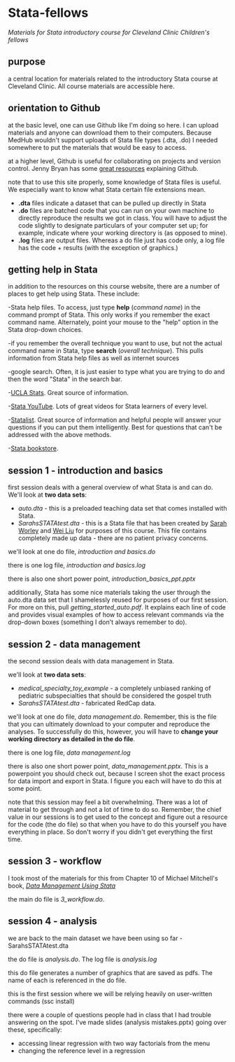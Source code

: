 # Stata-fellows

*Materials for Stata introductory course for Cleveland Clinic Children's fellows*

## purpose

a central location for materials related to the introductory Stata course at Cleveland Clinic. All course materials are accessible here. 

## orientation to Github

at the basic level, one can use Github like I'm doing so here. I can upload materials and anyone can download them to their computers. Because MedHub wouldn't support uploads of Stata file types (.dta, .do) I needed somewhere to put the materials that would be easy to access. 

at a higher level, Github is useful for collaborating on projects and version control. Jenny Bryan has some [great resources](https://pages.github.com/) explaining Github. 

note that to use this site properly, some knowledge of Stata files is useful. We especially want to know what Stata certain file extensions mean. 

- **.dta** files indicate a dataset that can be pulled up directly in Stata
- **.do** files are batched code that you can run on your own machine to directly reproduce the results we got in class. You will have to adjust the code slightly to designate particulars of your computer set up; for example, indicate where your working directory is (as opposed to mine).
- **.log** files are output files. Whereas a do file just has code only, a log file has the code + results (with the exception of graphics.)

## getting help in Stata

in addition to the resources on this course website, there are a number of places to get help using Stata. These include:

-Stata help files. To access, just type **help** (*command name*) in the command prompt of Stata. This only works if you remember the exact command name. Alternately, point your mouse to the "help" option in the Stata drop-down choices.

-if you remember the overall technique you want to use, but not the actual command name in Stata, type **search** (*overall technique*). This pulls information from Stata help files as well as internet sources

-google search. Often, it is just easier to type what you are trying to do and then the word "Stata" in the search bar. 

-[UCLA Stats](https://stats.oarc.ucla.edu/). Great source of information. 

-[Stata YouTube](https://www.youtube.com/@statacorp). Lots of great videos for Stata learners of every level. 

-[Statalist](https://www.statalist.org/). Great source of information and helpful people will answer your questions if you can put them intelligently. Best for questions that can't be addressed with the above methods. 

-[Stata bookstore](https://www.stata.com/bookstore/).

 
## session 1 - introduction and basics

first session deals with a general overview of what Stata is and can do. We'll look at **two data sets**:

- *auto.dta* - this is a preloaded teaching data set that comes installed with Stata.
- *SarahsSTATAtest.dta* - this is a Stata file that has been created by [Sarah Worley](https://www.linkedin.com/in/sarah-worley-bba82816/) and [Wei Liu](https://www.linkedin.com/in/wei-liu-2ab97b156/) for purposes of this course. This file contains completely made up data - there are no patient privacy concerns. 

we'll look at one do file, *introduction and basics.do*

there is one log file, *introduction and basics.log*

there is also one short power point, *introduction_basics_ppt.pptx*

additionally, Stata has some nice materials taking the user through the auto.dta data set that I shamelessly reused for purposes of our first session. For more on this, pull *getting_started_auto.pdf*. It explains each line of code and provides visual examples of how to access relevant commands via the drop-down boxes (something I don't always remember to do). 

## session 2 - data management

the second session deals with data management in Stata. 

we'll look at **two data sets**:

- *medical_specialty_toy_example* - a completely unbiased ranking of pediatric subspecialties that should be considered the gospel truth 
- *SarahsSTATAtest.dta* - fabricated RedCap data. 

we'll look at one do file, *data management.do*. Remember, this is the file that you can ultimately download to your computer and reproduce the analyses. To successfully do this, however, you will have to **change your working directory as detailed in the do file**. 

there is one log file, *data management.log*

there is also one short power point, *data_management.pptx*. This is a powerpoint you should check out, because I screen shot the exact process for data import and export in Stata. I figure you each will have to do this at some point. 

note that this session may feel a bit overwhelming. There was a lot of material to get through and not a lot of time to do so. Remember, the chief value in our sessions is to get used to the concept and figure out a resource for the code (the do file) so that when you have to do this yourself you have everything in place. So don't worry if you didn't get everything the first time. 

## session 3 - workflow

I took most of the materials for this from Chapter 10 of Michael Mitchell's book, *[Data Management Using Stata](https://www.stata.com/bookstore/data-management-using-stata/)*

the main do file is *3_workflow.do*. 

## session 4 - analysis

we are back to the main dataset we have been using so far - SarahsSTATAtest.dta

the do file is *analysis.do*. The log file is *analysis.log*

this do file generates a number of graphics that are saved as pdfs. The name of each is referenced in the do file.

this is the first session where we will be relying heavily on user-written commands (ssc install) 

there were a couple of questions people had in class that I had trouble answering on the spot. I've made slides (analysis mistakes.pptx) going over these, specifically:
 - accessing linear regression with two way factorials from the menu
 - changing the reference level in a regression


